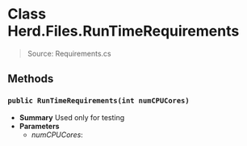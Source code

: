 # Class Herd.Files.RunTimeRequirements
> Source: Requirements.cs
## Methods
### ``public RunTimeRequirements(int numCPUCores)``
* **Summary**
  Used only for testing
* **Parameters**
  * _numCPUCores_: 

